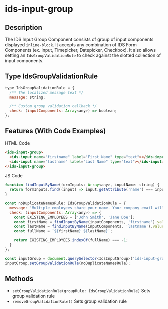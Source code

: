 # ids-input-group

## Description

The IDS Input Group Component consists of group of input components displayed `inline-block`.
It accepts any combination of IDS Form Components (ex. Input, Timepicker, Datepicker, Checkbox).
It also allows setting an `IdsGroupValidationRule` to check against the slotted collection of input components.

## Type IdsGroupValidationRule
```js
type IdsGroupValidationRule = {
  /** The localized message text */
  message: string;

  /** Custom group validation callback */
  check: (inputComponents: Array<any>) => boolean;
};
```

## Features (With Code Examples)

HTML Code

```html
<ids-input-group>
  <ids-input name="firstname" label="First Name" type="text"></ids-input>
  <ids-input name="lastname" label="Last Name" type="text"></ids-input>
</ids-input-group>
```

JS Code
```js
function findInputByName(formInputs: Array<any>, inputName: string) {
  return formInputs.find((input) => input.getAttribute('name') === inputName);
}

const noDuplicateNamesRule: IdsGroupValidationRule = {
  message: 'Multiple employees share your name. Your company email will contain a serial number.',
  check: (inputComponents: Array<any>) => {
    const EXISTING_EMPLOYEES = ['John Smith', 'Jane Doe'];
    const firstName = findInputByName(inputComponents, 'firstname').value;
    const lastName = findInputByName(inputComponents, 'lastname').value;
    const fullName = `${firstName} ${lastName}`;

    return EXISTING_EMPLOYEES.indexOf(fullName) === -1;
  }
};

const inputGroup = document.querySelector<IdsInputGroup>('ids-input-group');
inputGroup.setGroupValidationRule(noDuplicateNamesRule);
```

## Methods

- `setGroupValidationRule(groupRule: IdsGroupValidationRule)` Sets group validation rule
- `removeGroupValidationRule()` Sets group validation rule
